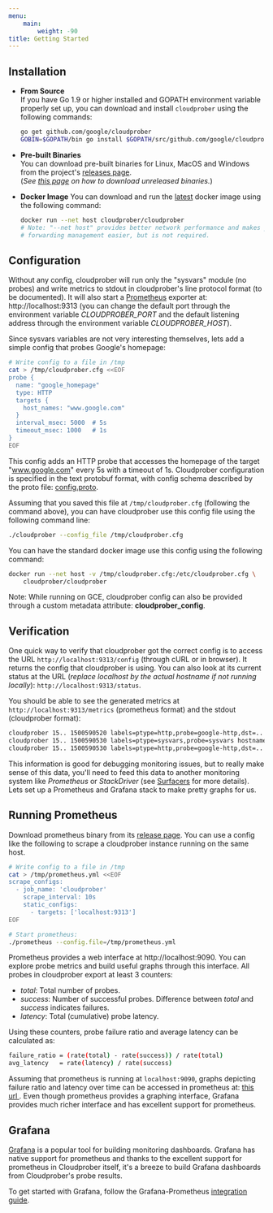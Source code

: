 ```yaml
---
menu:
    main:
        weight: -90
title: Getting Started
---
```


## Installation

* __From Source__  
If you have Go 1.9 or higher installed and GOPATH environment variable properly set up, you
can download and install `cloudprober` using the following commands:

  ```bash
  go get github.com/google/cloudprober
  GOBIN=$GOPATH/bin go install $GOPATH/src/github.com/google/cloudprober/cmd/cloudprober.go
  ```

* __Pre-built Binaries__  
You can download pre-built binaries for Linux, MacOS and Windows from the
project's [releases page](http://github.com/google/cloudprober/releases).  
(_See [this page](
https://github.com/google/cloudprober/wiki/Download-unreleased-binaries) on
how to download unreleased binaries._)

* __Docker Image__
You can download and run the [latest](
https://github.com/google/cloudprober/wiki/Docker-versions) docker image using
the following command:

  ```bash
  docker run --net host cloudprober/cloudprober
  # Note: "--net host" provides better network performance and makes port
  # forwarding management easier, but is not required.
  ```

## Configuration

Without any config, cloudprober will run only the "sysvars" module (no probes) and write metrics to stdout in cloudprober's line protocol format (to be documented). It will also start a [Prometheus](http://prometheus.io) exporter at: http://localhost:9313 (you can change the default port through the environment variable *CLOUDPROBER_PORT* and the default listening address through the environment variable *CLOUDPROBER_HOST*).

Since sysvars variables are not very interesting themselves, lets add a simple
config that probes Google's homepage:

```bash
# Write config to a file in /tmp
cat > /tmp/cloudprober.cfg <<EOF
probe {
  name: "google_homepage"
  type: HTTP
  targets {
    host_names: "www.google.com"
  }
  interval_msec: 5000  # 5s
  timeout_msec: 1000   # 1s
}
EOF
```

This config adds an HTTP probe that accesses the homepage of the target "www.google.com" every 5s with a timeout of 1s. Cloudprober configuration is specified in the text protobuf format, with config schema described by the proto file: [config.proto](https://github.com/google/cloudprober/blob/master/config/proto/config.proto).

Assuming that you saved this file at `/tmp/cloudprober.cfg` (following the command above), you can have cloudprober use this config file using the following command line:

```bash
./cloudprober --config_file /tmp/cloudprober.cfg
```

You can have the standard docker image use this config using the following
command:

```bash
docker run --net host -v /tmp/cloudprober.cfg:/etc/cloudprober.cfg \
    cloudprober/cloudprober
```

Note: While running on GCE, cloudprober config can also be provided through a
custom metadata attribute: __cloudprober\_config__.

## Verification

One quick way to verify that cloudprober got the correct config is to access the URL `http://localhost:9313/config` (through cURL or in browser). It returns the config that cloudprober is using. You can also look at its current status at the URL (_replace localhost by the actual hostname if not running locally_): `http://localhost:9313/status`.

You should be able to see the generated metrics at `http://localhost:9313/metrics` (prometheus format) and the stdout (cloudprober format):

```bash
cloudprober 15.. 1500590520 labels=ptype=http,probe=google-http,dst=.. total=17 success=17 latency=180835
cloudprober 15.. 1500590530 labels=ptype=sysvars,probe=sysvars hostname="manugarg-ws" uptime=100
cloudprober 15.. 1500590530 labels=ptype=http,probe=google-http,dst=.. total=19 success=19 latency=211644
```

This information is good for debugging monitoring issues, but to really make sense of this data, you'll need to feed this data to another monitoring system like _Prometheus_ or _StackDriver_ (see [Surfacers](/surfacers/overview) for more details). Lets set up a Prometheus and Grafana stack to make pretty graphs for us.

## Running Prometheus

Download prometheus binary from its [release page](https://prometheus.io/download/). You can use a config like the following
to scrape a cloudprober instance running on the same host.

```bash
# Write config to a file in /tmp
cat > /tmp/prometheus.yml <<EOF
scrape_configs:
  - job_name: 'cloudprober'
    scrape_interval: 10s
    static_configs:
      - targets: ['localhost:9313']
EOF

# Start prometheus:
./prometheus --config.file=/tmp/prometheus.yml
```

Prometheus provides a web interface at http://localhost:9090. You can explore probe metrics and
build useful graphs through this interface. All probes in cloudprober export at least 3 counters:

* _total_: Total number of probes.
* _success_: Number of successful probes. Difference between _total_ and
_success_ indicates failures.
* _latency_: Total (cumulative) probe latency.

Using these counters, probe failure ratio and average latency can be calculated
as:

```bash
failure_ratio = (rate(total) - rate(success)) / rate(total)
avg_latency   = rate(latency) / rate(success)
```

Assuming that prometheus is running at `localhost:9090`, graphs depicting
failure ratio and latency over time can be accessed in prometheus at: [this url ]("http://localhost:9090/graph?g0.range_input=1h&g0.expr=(rate(total%5B1m%5D)+-+rate(success%5B1m%5D))+%2F+rate(total%5B1m%5D)&g0.tab=0&g1.range_input=1h&g1.expr=rate(latency%5B1m%5D)+%2F+rate(success%5B1m%5D)+%2F+1000&g1.tab=0").
Even though prometheus provides a graphing interface, Grafana provides much
richer interface and has excellent support for prometheus.

## Grafana

[Grafana](https://grafana.com) is a popular tool for building monitoring dashboards. Grafana has native support for prometheus and thanks to the excellent support for prometheus in Cloudprober itself, it's a breeze to build Grafana dashboards from Cloudprober's probe results.

To get started with Grafana, follow the Grafana-Prometheus
[integration guide](https://prometheus.io/docs/visualization/grafana/).

